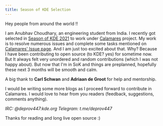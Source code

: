 ```yaml
---
title: Season of KDE Selection
---
```


Hey people from around the world !!

I am Anubhav Choudhary, an engineering student from India. I recently got selected in [Season of KDE 2021](https://season.kde.org) to work under [Calamares](https://calamares.io) project. My work is to resolve numerous issues and complete some tasks mentioned on [Calamares' Issue page](https://github.com/calamares/calamares/labels/hacktoberfest).  And I am just too excited about that. Why? Because I have been contributing to open source (to KDE? yes) for sometime now. But It always felt very unordered and random contributions (which I was not happy about). But now that I'm in SoK and things are preplanned, hopefully these next 3 months will be smooth and calm.

A big thank to **Carl Schwan** and **Adriaan de Groot**  for help and mentorship.

I would be writing some more blogs as I proceed forward to contribute in Calamares. I would love to hear from you readers (feedback, suggestions, comments anything).

 *IRC: @deprov447:kde.org
 Telegram: t.me/deprov447*

Thanks for reading and long live open source :)
